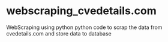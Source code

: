 # webscraping_cvedetails.com
WebScraping using python
python code to scrap the data from cvedetails.com
and store data to database
